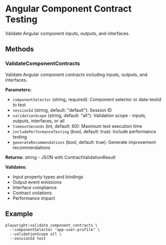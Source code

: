 # Angular Component Contract Testing

Validate Angular component inputs, outputs, and interfaces.

## Methods

### ValidateComponentContracts
Validate Angular component contracts including inputs, outputs, and interfaces.

**Parameters:**
- `componentSelector` (string, required): Component selector or data-testid to test
- `sessionId` (string, default: "default"): Session ID
- `validationScope` (string, default: "all"): Validation scope - inputs, outputs, interfaces, or all
- `timeoutSeconds` (int, default: 60): Maximum test execution time
- `includePerformanceTesting` (bool, default: true): Include performance testing
- `generateRecommendations` (bool, default: true): Generate improvement recommendations

**Returns:** string - JSON with ContractValidationResult

**Validates:**
- Input property types and bindings
- Output event emissions
- Interface compliance
- Contract violations
- Performance impact

## Example

```
playwright:validate_component_contracts \
  --componentSelector "app-user-profile" \
  --validationScope all \
  --sessionId test
```

